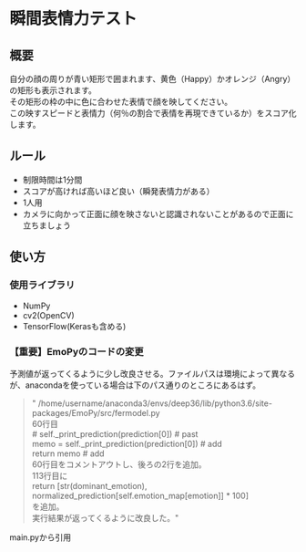 瞬間表情力テスト
==

## 概要
自分の顔の周りが青い矩形で囲まれます、黄色（Happy）かオレンジ（Angry）の矩形も表示されます。  
その矩形の枠の中に色に合わせた表情で顔を映してください。  
この映すスピードと表情力（何％の割合で表情を再現できているか）をスコア化します。  

## ルール
* 制限時間は1分間
* スコアが高ければ高いほど良い（瞬発表情力がある）
* 1人用
* カメラに向かって正面に顔を映さないと認識されないことがあるので正面に立ちましょう

## 使い方
### 使用ライブラリ
* NumPy
* cv2(OpenCV)
* TensorFlow(Kerasも含める)

### 【重要】EmoPyのコードの変更  
予測値が返ってくるように少し改良させる。ファイルパスは環境によって異なるが、anacondaを使っている場合は下のパス通りのところにあるはず。
>"
/home/username/anaconda3/envs/deep36/lib/python3.6/site-packages/EmoPy/src/fermodel.py  
60行目  
        # self._print_prediction(prediction[0]) # past  
        memo = self._print_prediction(prediction[0])  # add  
        return memo  # add  
60行目をコメントアウトし、後ろの2行を追加。  
113行目に  
        return [str(dominant_emotion), normalized_prediction[self.emotion_map[emotion]] * 100]  
を追加。  
実行結果が返ってくるように改良した。"  

main.pyから引用  
